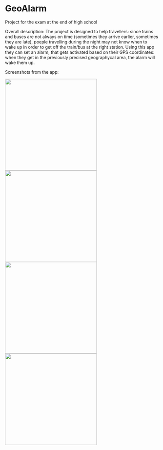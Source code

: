 # GeoAlarm
Project for the exam at the end of high school

Overall description: 
The project is designed to help travellers: since trains and buses are not always on time (sometimes they arrive earlier, sometimes they are late), poeple travelling during the night may not know when to wake up in order to get off the train/bus at the right station. 
Using this app they can set an alarm, that gets activated based on their GPS coordinates: when they get in the previously precised geographycal area, the alarm will wake them up.

Screenshots from the app:

<img src=https://user-images.githubusercontent.com/25320744/200635257-6c866141-e13f-4570-a2f9-605d9061683d.png width="300">
<img src=https://user-images.githubusercontent.com/25320744/200636370-e0649a85-e670-4bcd-9cbf-a3a179630580.png width="300">
<img src=https://user-images.githubusercontent.com/25320744/200636028-301291ec-171a-4623-914b-3f7f82cb0ad4.png width="300">
<img src=https://user-images.githubusercontent.com/25320744/200636171-41b7a346-1c0f-4cb0-b696-3c7e804a6cee.png width="300">

